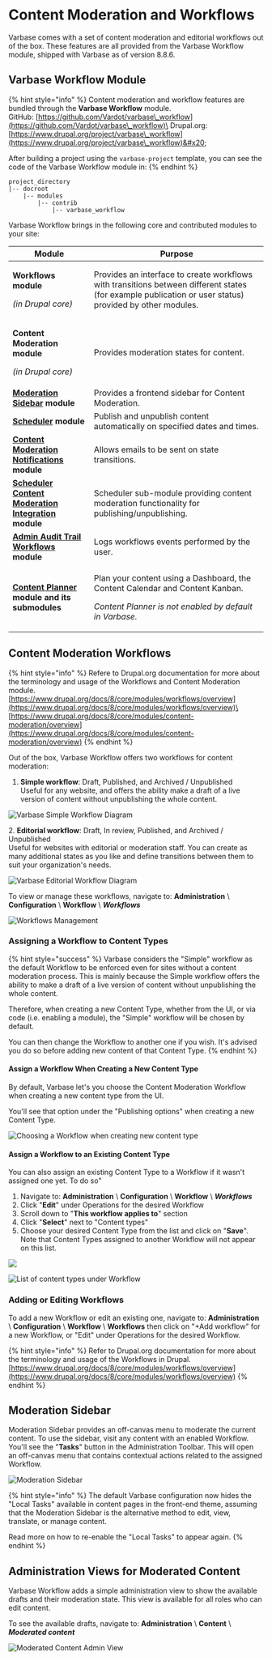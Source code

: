 # Content Moderation and Workflows

Varbase comes with a set of content moderation and editorial workflows out of the box. These features are all provided from the Varbase Workflow module, shipped with Varbase as of version 8.8.6.

## Varbase Workflow Module

{% hint style="info" %}
Content moderation and workflow features are bundled through the **Varbase Workflow** module.\
GitHub: [https://github.com/Vardot/varbase\_workflow](https://github.com/Vardot/varbase\_workflow)\
Drupal.org: [https://www.drupal.org/project/varbase\_workflow](https://www.drupal.org/project/varbase\_workflow)&#x20;

After building a project using the `varbase-project` template, you can see the code of the Varbase Workflow module in:
{% endhint %}

```
project_directory
|-- docroot
    |-- modules
        |-- contrib
            |-- varbase_workflow
```

Varbase Workflow brings in the following core and contributed modules to your site:

| Module                                                                                                                                | Purpose                                                                                                                                                          |
| ------------------------------------------------------------------------------------------------------------------------------------- | ---------------------------------------------------------------------------------------------------------------------------------------------------------------- |
| <p><strong>Workflows module</strong></p><p><em>(in Drupal core)</em></p>                                                              | Provides an interface to create workflows with transitions between different states (for example publication or user status) provided by other modules.          |
| <p><strong>Content Moderation module</strong></p><p><em>(in Drupal core)</em></p>                                                     | Provides moderation states for content.                                                                                                                          |
| [**Moderation Sidebar**](https://www.drupal.org/project/moderation\_sidebar) **module**                                               | Provides a frontend sidebar for Content Moderation.                                                                                                              |
| [**Scheduler**](https://www.drupal.org/project/scheduler) **module**                                                                  | Publish and unpublish content automatically on specified dates and times.                                                                                        |
| [**Content Moderation Notifications**](https://www.drupal.org/project/content\_moderation\_notifications) **module**                  | Allows emails to be sent on state transitions.                                                                                                                   |
| [**Scheduler Content Moderation Integration**](https://www.drupal.org/project/scheduler\_content\_moderation\_integration) **module** | Scheduler sub-module providing content moderation functionality for publishing/unpublishing.                                                                     |
| [**Admin Audit Trail Workflows**](https://www.drupal.org/project/admin\_audit\_trail) **module**                                      | Logs workflows events performed by the user.                                                                                                                     |
| [**Content Planner**](https://www.drupal.org/project/content\_planner) **module and its submodules**                                  | <p>Plan your content using a Dashboard, the Content Calendar and Content Kanban.</p><p></p><p><em>Content Planner is not enabled by default in Varbase.</em></p> |

## Content Moderation Workflows

{% hint style="info" %}
Refere to Drupal.org documentation for more about the terminology and usage of the Workflows and Content Moderation module.\
[https://www.drupal.org/docs/8/core/modules/workflows/overview](https://www.drupal.org/docs/8/core/modules/workflows/overview)\
[https://www.drupal.org/docs/8/core/modules/content-moderation/overview](https://www.drupal.org/docs/8/core/modules/content-moderation/overview)
{% endhint %}

Out of the box, Varbase Workflow offers two workflows for content moderation:

1. **Simple workflow**: Draft, Published, and Archived / Unpublished\
   Useful for any website, and offers the ability make a draft of a live version of content without unpublishing the whole content.

![Varbase Simple Workflow Diagram](<../../.gitbook/assets/Simple-workflow-varbase9x1workflows\_diagram (1).png>)

2\. **Editorial workflow**: Draft, In review, Published, and Archived / Unpublished\
Useful for websites with editorial or moderation staff. You can create as many additional states as you like and define transitions between them to suit your organization's needs.

![Varbase Editorial Workflow Diagram](../../.gitbook/assets/Editorial-workflow-varbase9x1workflows\_diagram.png)

To view or manage these workflows, navigate to: **Administration** \ **Configuration** \ **Workflow** \ _**Workflows**_

![Workflows Management](../../.gitbook/assets/Workflows.png)

### Assigning a Workflow to Content Types

{% hint style="success" %}
Varbase considers the "Simple" workflow as the default Workflow to be enforced even for sites without a content moderation process. This is mainly because the Simple workflow offers the ability to make a draft of a live version of content without unpublishing the whole content.

Therefore, when creating a new Content Type, whether from the UI, or via code (i.e. enabling a module), the "Simple" workflow will be chosen by default.

You can then change the Workflow to another one if you wish. It's advised you do so before adding new content of that Content Type.
{% endhint %}

#### Assign a Workflow When Creating a New Content Type

By default, Varbase let's you choose the Content Moderation Workflow when creating a new content type from the UI.

You'll see that option under the "Publishing options" when creating a new Content Type.

![Choosing a Workflow when creating new content type](<../../.gitbook/assets/Add Content Type Workflows.png>)



#### Assign a Workflow to an Existing Content Type

You can also assign an existing Content Type to a Workflow if it wasn't assigned one yet. To do so"

1. Navigate to: **Administration** \ **Configuration** \ **Workflow** \ _**Workflows**_&#x20;
2. Click "**Edit**" under Operations for the desired Workflow
3. Scroll down to "**This workflow applies to**" section
4. Click "**Select**" next to "Content types"
5. Choose your desired Content Type from the list and click on "**Save**".\
   Note that Content Types assigned to another Workflow will not appear on this list.

![](../../.gitbook/assets/Edit-Simple-workflow-sandboxes-varbase8c80806t2.png)

![List of content types under Workflow](../../.gitbook/assets/yyy.png)



### Adding or Editing Workflows

To add a new Workflow or edit an existing one, navigate to: **Administration** \ **Configuration** \ **Workflow** \ **Workflows** then click on "+Add workflow" for a new Workflow, or "Edit" under Operations for the desired Workflow.

{% hint style="info" %}
Refer to Drupal.org documentation for more about the terminology and usage of the Workflows in Drupal.\
[https://www.drupal.org/docs/8/core/modules/workflows/overview](https://www.drupal.org/docs/8/core/modules/workflows/overview)
{% endhint %}



## Moderation Sidebar

Moderation Sidebar provides an off-canvas menu to moderate the current content. To use the sidebar, visit any content with an enabled Workflow. You'll see the "**Tasks**" button in the Administration Toolbar. This will open an off-canvas menu that contains contextual actions related to the assigned Workflow.

![Moderation Sidebar](<../../.gitbook/assets/Moderation SIdebar.png>)

{% hint style="info" %}
The default Varbase configuration now hides the "Local Tasks" available in content pages in the front-end theme, assuming that the Moderation Sidebar is the alternative method to edit, view, translate, or manage content.

Read more on how to re-enable the "Local Tasks" to appear again.
{% endhint %}



## Administration Views for Moderated Content

Varbase Workflow adds a simple administration view to show the available drafts and their moderation state. This view is available for all roles who can edit content.

To see the available drafts, navigate to: **Administration** \ **Content** \ _**Moderated content**_&#x20;

![Moderated Content Admin View](../../.gitbook/assets/Moderated-content-test-qa-varbase-8-8-x-development-13-07-2020.png)
